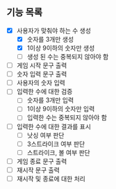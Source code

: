 ## 기능 목록

-[x] 사용자가 맞춰야 하는 수 생성
    -[x] 숫자를 3개만 생성
    -[x] 1이상 9이하의 숫자만 생성
    -[ ] 생성 된 수는 중복되지 않아야 함
-[ ] 게임 시작 문구 출력
-[ ] 숫자 입력 문구 출력
-[ ] 사용자의 숫자 입력
-[ ] 입력한 수에 대한 검증
    -[ ] 숫자를 3개만 입력
    -[ ] 1이상 9이하의 숫자만 입력
    -[ ] 입력한 수는 중복되지 않아야 함
-[ ] 입력한 수에 대한 결과를 표시
    -[ ] 낫싱 여부 판단
    -[ ] 3스트라이크 여부 판단
    -[ ] 스트라이크, 볼 여부 판단
-[ ] 게임 종료 문구 출력
-[ ] 재시작 문구 출력
-[ ] 재시작 및 종료에 대한 처리